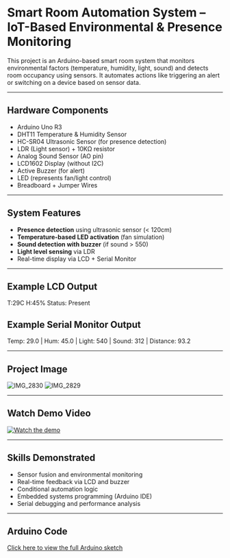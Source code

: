 # Smart Room Automation System – IoT-Based Environmental & Presence Monitoring

This project is an Arduino-based smart room system that monitors environmental factors (temperature, humidity, light, sound) and detects room occupancy using sensors. It automates actions like triggering an alert or switching on a device based on sensor data.

---

## Hardware Components

- Arduino Uno R3
- DHT11 Temperature & Humidity Sensor
- HC-SR04 Ultrasonic Sensor (for presence detection)
- LDR (Light sensor) + 10KΩ resistor
- Analog Sound Sensor (AO pin)
- LCD1602 Display (without I2C)
- Active Buzzer (for alert)
- LED (represents fan/light control)
- Breadboard + Jumper Wires

---

## System Features

-  **Presence detection** using ultrasonic sensor (< 120cm)
-  **Temperature-based LED activation** (fan simulation)
-  **Sound detection with buzzer** (if sound > 550)
-  **Light level sensing** via LDR
-  Real-time display via LCD + Serial Monitor

---

## Example LCD Output

T:29C H:45%
Status: Present


## Example Serial Monitor Output

Temp: 29.0 | Hum: 45.0 | Light: 540 | Sound: 312 | Distance: 93.2


---

## Project Image
![IMG_2830](https://github.com/user-attachments/assets/1b60cfce-f7ae-404c-b0b6-362be00569f7)
![IMG_2829](https://github.com/user-attachments/assets/81b710d3-2c86-4167-ba65-552176ddb3d9)

---

## Watch Demo Video
[![Watch the demo](https://youtu.be/hXpHYm13Ypw)](https://youtu.be/hXpHYm13Ypw)

---

## Skills Demonstrated

- Sensor fusion and environmental monitoring
- Real-time feedback via LCD and buzzer
- Conditional automation logic
- Embedded systems programming (Arduino IDE)
- Serial debugging and performance analysis

---

## Arduino Code

 [Click here to view the full Arduino sketch](smart_room_automation.ino)


